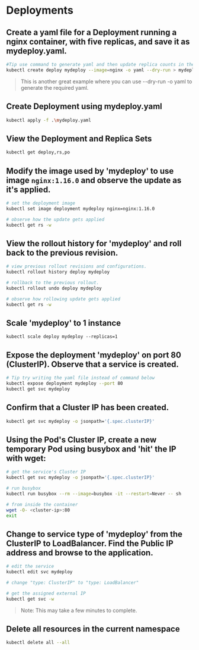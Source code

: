 # Deployments

## Create a yaml file for a Deployment running a nginx container, with five replicas, and save it as mydeploy.yaml.

```bash
#Tip use command to generate yaml and then update replica counts in the yaml
kubectl create deploy mydeploy --image=nginx -o yaml --dry-run > mydeploy.yaml
```
> This is another great example where you can use --dry-run -o yaml to generate the required yaml.

## Create Deployment using mydeploy.yaml

```bash
kubectl apply -f .\mydeploy.yaml
```

## View the Deployment and Replica Sets

```bash
kubectl get deploy,rs,po
```

## Modify the image used by 'mydeploy' to use image ```nginx:1.16.0``` and observe the update as it's applied. 

```bash
# set the deployment image
kubectl set image deployment mydeploy nginx=nginx:1.16.0

# observe how the update gets applied 
kubectl get rs -w
```

## View the rollout history for 'mydeploy' and roll back to the previous revision.

```bash
# view previous rollout revisions and configurations.
kubectl rollout history deploy mydeploy

# rollback to the previous rollout.
kubectl rollout undo deploy mydeploy

# observe how rollowing update gets applied 
kubectl get rs -w
```


## Scale 'mydeploy' to 1 instance 

```
kubectl scale deploy mydeploy --replicas=1
```

## Expose the deployment 'mydeploy' on port 80 (ClusterIP). Observe that a service is created.

```bash
# Tip try writing the yaml file instead of command below
kubectl expose deployment mydeploy --port 80
kubectl get svc mydeploy
```

## Confirm that a Cluster IP has been created.

```bash
kubectl get svc mydeploy -o jsonpath='{.spec.clusterIP}'
```

## Using the Pod's Cluster IP, create a new temporary Pod using busybox and 'hit' the IP with wget:

```bash
# get the service's Cluster IP
kubectl get svc mydeploy -o jsonpath='{.spec.clusterIP}'

# run busybox
kubectl run busybox --rm --image=busybox -it --restart=Never -- sh

# from inside the container
wget -O- <cluster-ip>:80
exit
```

## Change to service type of 'mydeploy' from the ClusterIP to LoadBalancer. Find the Public IP address and browse to the application.

```bash
# edit the service
kubectl edit svc mydeploy

# change "type: ClusterIP" to "type: LoadBalancer"

# get the assigned external IP
kubectl get svc -w
```
> Note: This may take a few minutes to complete.

## Delete all resources in the current namespace 

```bash
kubectl delete all --all
```
